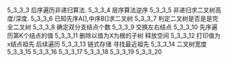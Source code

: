 5_3_3_3 后序遍历非递归算法.
5_3_3_4 层序算法逆序
5_3_3_5 非递归求二叉树高度/深度.
5_3_3_6 已知先序A[\],中序B[]求二叉树
5_3_3_7 判定二叉树是否是是完全二叉树
5_3_3_8 确定双分支结点个数
5_3_3_9 交换左右结点
5_3_3_10 先序遍历第K个结点的值
5_3_3_11 删除以值为X为根的子树 释放空间
5_3_3_12 打印值为x结点祖先 后续遍历
5_3_3_13 链式存储 寻找最近祖先 
5_3_3_14 二叉树宽度
5_3_3_15 
5_3_3_16 
5_3_3_17 
5_3_3_18 
5_3_3_19 
5_3_3_20 